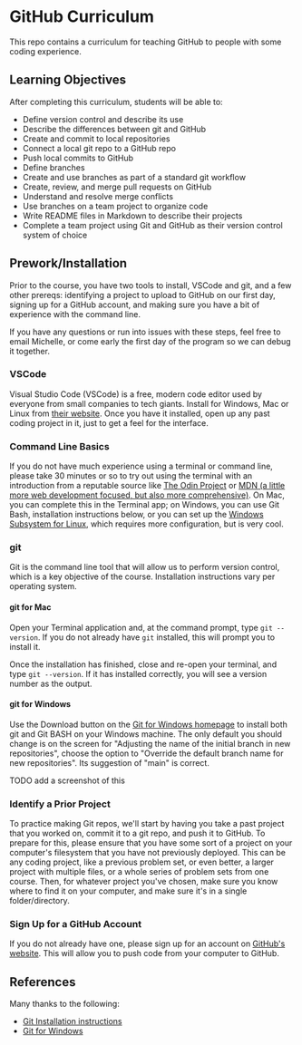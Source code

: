 # GitHub Curriculum

This repo contains a curriculum for teaching GitHub to people with some coding experience.

## Learning Objectives

After completing this curriculum, students will be able to:

* Define version control and describe its use
* Describe the differences between git and GitHub
* Create and commit to local repositories
* Connect a local git repo to a GitHub repo
* Push local commits to GitHub
* Define branches
* Create and use branches as part of a standard git workflow
* Create, review, and merge pull requests on GitHub
* Understand and resolve merge conflicts
* Use branches on a team project to organize code
* Write README files in Markdown to describe their projects
* Complete a team project using Git and GitHub as their version control system of choice

## Prework/Installation

Prior to the course, you have two tools to install, VSCode and git, and a few other prereqs: identifying a project to upload to GitHub on our first day, signing up for a GitHub account, and making sure you have a bit of experience with the command line.

If you have any questions or run into issues with these steps, feel free to email Michelle, or come early the first day of the program so we can debug it together.

### VSCode

Visual Studio Code (VSCode) is a free, modern code editor used by everyone from small companies to tech giants. Install for Windows, Mac or Linux from [their website](https://code.visualstudio.com/). Once you have it installed, open up any past coding project in it, just to get a feel for the interface.

### Command Line Basics

If you do not have much experience using a terminal or command line, please take 30 minutes or so to try out using the terminal with an introduction from a reputable source like [The Odin Project](https://www.theodinproject.com/lessons/foundations-command-line-basics) or [MDN (a little more web development focused, but also more comprehensive)](https://developer.mozilla.org/en-US/docs/Learn/Tools_and_testing/Understanding_client-side_tools/Command_line). On Mac, you can complete this in the Terminal app; on Windows, you can use Git Bash, installation instructions below, or you can set up the [Windows Subsystem for Linux](https://learn.microsoft.com/en-us/windows/wsl/), which requires more configuration, but is very cool.

### git

Git is the command line tool that will allow us to perform version control, which is a key objective of the course. Installation instructions vary per operating system.

#### git for Mac

Open your Terminal application and, at the command prompt, type `git --version`. If you do not already have `git` installed, this will prompt you to install it.

Once the installation has finished, close and re-open your terminal, and type `git --version`. If it has installed correctly, you will see a version number as the output.

#### git for Windows

Use the Download button on the [Git for Windows homepage](https://gitforwindows.org/) to install both git and Git BASH on your Windows machine. The only default you should change is on the screen for "Adjusting the name of the initial branch in new repositories", choose the option to "Override the default branch name for new repositories". Its suggestion of "main" is correct.

TODO add a screenshot of this

### Identify a Prior Project

To practice making Git repos, we'll start by having you take a past project that you worked on, commit it to a git repo, and push it to GitHub. To prepare for this, please ensure that you have some sort of a project on your computer's filesystem that you have not previously deployed. This can be any coding project, like a previous problem set, or even better, a larger project with multiple files, or a whole series of problem sets from one course. Then, for whatever project you've chosen, make sure you know where to find it on your computer, and make sure it's in a single folder/directory.

### Sign Up for a GitHub Account

If you do not already have one, please sign up for an account on [GitHub's website](https://github.com/). This will allow you to push code from your computer to GitHub.

## References

Many thanks to the following:

* [Git Installation instructions](https://git-scm.com/book/en/v2/Getting-Started-Installing-Git)
* [Git for Windows](https://gitforwindows.org/)
